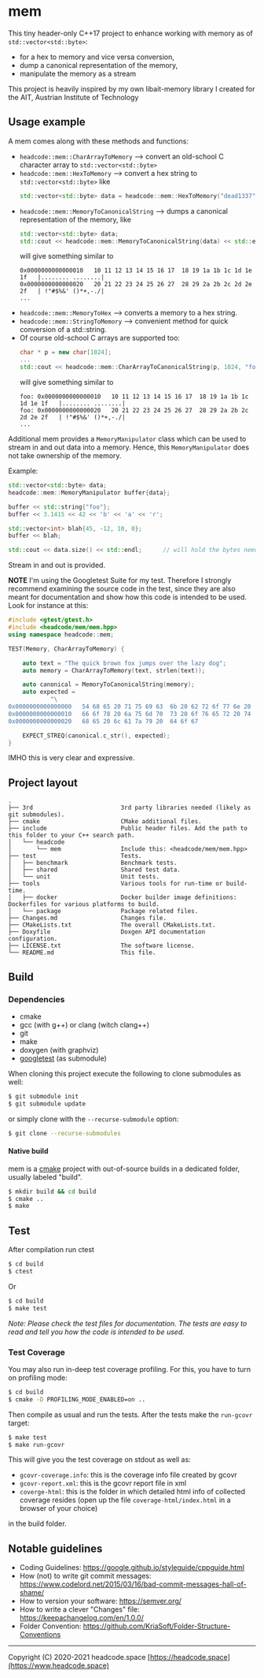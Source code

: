 # mem

This tiny header-only C++17 project to enhance working with memory as of `std::vector<std::byte>`: 

* for a hex to memory and vice versa conversion,
* dump a canonical representation of the memory,
* manipulate the memory as a stream

This project is heavily inspired by my own libait-memory library I created for the 
AIT, Austrian Institute of Technology


## Usage example

A mem comes along with these methods and functions:

* `headcode::mem::CharArrayToMemory` --> convert an old-school C character array to `std::vector<std::byte>`
* `headcode::mem::HexToMemory` --> convert a hex string to `std::vector<std::byte>` like
    ```c++
    std::vector<std::byte> data = headcode::mem::HexToMemory("dead1337");
    ```
* `headcode::mem::MemoryToCanonicalString` --> dumps a canonical representation of the memory, like
    ```c++
    std::vector<std::byte> data;
    std::cout << headcode::mem::MemoryToCanonicalString(data) << std::endl;
    ```
    will give something similar to
    ```
    0x0000000000000010   10 11 12 13 14 15 16 17  18 19 1a 1b 1c 1d 1e 1f   |........ ........|
    0x0000000000000020   20 21 22 23 24 25 26 27  28 29 2a 2b 2c 2d 2e 2f   | !"#$%&' ()*+,-./|
    ...
    ```
* `headcode::mem::MemoryToHex` --> converts a memory to a hex string.
* `headcode::mem::StringToMemory` --> convenient method for quick conversion of a std::string.
* Of course old-school C arrays are supported too:
    ```c++
    char * p = new char[1024];
    ...
    std::cout << headcode::mem::CharArrayToCanonicalString(p, 1024, "foo: ") << std::endl;
    ```
    will give something similar to
    ```
    foo: 0x0000000000000010   10 11 12 13 14 15 16 17  18 19 1a 1b 1c 1d 1e 1f   |........ ........|
    foo: 0x0000000000000020   20 21 22 23 24 25 26 27  28 29 2a 2b 2c 2d 2e 2f   | !"#$%&' ()*+,-./|
    ...
    ```


Additional mem provides a `MemoryManipulator` class which can be used to
stream in and out data into a memory. Hence, this `MemoryManipulator` does not take
ownership of the memory.

Example:
```c++
std::vector<std::byte> data;
headcode::mem::MemoryManipulator buffer{data};

buffer << std::string{"foo"};
buffer << 3.1415 << 42 << 'b' << 'a' << 'r';

std::vector<int> blah{45, -12, 10, 0};
buffer << blah;

std::cout << data.size() << std::endl;      // will hold the bytes needed fot the above data streamed
```

Stream in and out is provided.

**NOTE** I'm using the Googletest Suite for my test. Therefore I strongly recommend 
examining the source code in the test, since they are also meant for documentation 
and show how this code is intended to be used. Look for instance at this:

```c++
#include <gtest/gtest.h>
#include <headcode/mem/mem.hpp>
using namespace headcode::mem;

TEST(Memory, CharArrayToMemory) {

    auto text = "The quick brown fox jumps over the lazy dog";
    auto memory = CharArrayToMemory(text, strlen(text));

    auto canonical = MemoryToCanonicalString(memory);
    auto expected =
            "\
0x0000000000000000   54 68 65 20 71 75 69 63  6b 20 62 72 6f 77 6e 20   |The quic k brown |\n\
0x0000000000000010   66 6f 78 20 6a 75 6d 70  73 20 6f 76 65 72 20 74   |fox jump s over t|\n\
0x0000000000000020   68 65 20 6c 61 7a 79 20  64 6f 67                  |he lazy  dog     |\n";

    EXPECT_STREQ(canonical.c_str(), expected);
}
```
IMHO this is very clear and expressive. 


## Project layout

```
.
├── 3rd                         3rd party libraries needed (likely as git submodules).
├── cmake                       CMake additional files.
├── include                     Public header files. Add the path to this folder to your C++ search path.
│   └── headcode                
│       └── mem                 Include this: <headcode/mem/mem.hpp>
├── test                        Tests.
│   ├── benchmark               Benchmark tests.
│   ├── shared                  Shared test data.
│   └── unit                    Unit tests.
├── tools                       Various tools for run-time or build-time.
│   ├── docker                  Docker builder image definitions: Dockerfiles for various platforms to build.
│   └── package                 Package related files.
├── Changes.md                  Changes file.
├── CMakeLists.txt              The overall CMakeLists.txt.
├── Doxyfile                    Doxgen API documentation configuration.
├── LICENSE.txt                 The software license.
└── README.md                   This file.
```

## Build

### Dependencies

- cmake
- gcc (with g++) or clang (witch clang++)
- git
- make
- doxygen (with graphviz)
- [googletest](https://github.com/google/googletest) (as submodule)

When cloning this project execute the following to clone submodules as well:

```bash
$ git submodule init
$ git submodule update
```

or simply clone with the `--recurse-submodule` option:
```bash
$ git clone --recurse-submodules
```

#### Native build

mem is a [cmake](https://cmake.org) project with out-of-source builds in
a dedicated folder, usually labeled "build".

```bash
$ mkdir build && cd build
$ cmake ..
$ make
```

## Test

After compilation run ctest
```bash
$ cd build
$ ctest
```
Or
```bash
$ cd build
$ make test
```

_Note: Please check the test files for documentation. 
The tests are easy to read and tell you how the code is intended to be used._ 

### Test Coverage

You may also run in-deep test coverage profiling. For this, you have to turn on profiling mode:
```bash
$ cd build
$ cmake -D PROFILING_MODE_ENABLED=on ..
```

Then compile as usual and run the tests. After the tests make the `run-gcovr` target: 
```bash
$ make test
$ make run-gcovr
```

This will give you the test coverage on stdout as well as:
* `gcovr-coverage.info`:  this is the coverage info file created by gcovr
* `gcovr-report.xml`: this is the gcovr report file in xml
* `coverge-html`: this is the folder in which detailed html info of collected coverage resides
  (open up the file `coverage-html/index.html` in a browser of your choice)

in the build folder.


## Notable guidelines

* Coding Guidelines: https://google.github.io/styleguide/cppguide.html
* How (not) to write git commit messages: https://www.codelord.net/2015/03/16/bad-commit-messages-hall-of-shame/
* How to version your software: https://semver.org/
* How to write a clever "Changes" file: https://keepachangelog.com/en/1.0.0/
* Folder Convention: https://github.com/KriaSoft/Folder-Structure-Conventions

---

Copyright (C) 2020-2021 headcode.space
[https://headcode.space](https://www.headcode.space)
